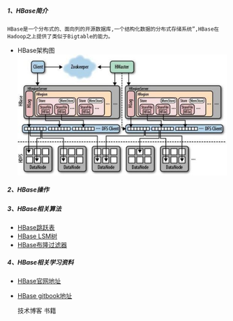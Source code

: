 
##### 1、HBase简介
    HBase是一个分布式的、面向列的开源数据库,一个结构化数据的分布式存储系统”,HBase在Hadoop之上提供了类似于Bigtable的能力。


* HBase架构图
![HBase架构图](image/架构图.jpeg)

##### 2、HBase操作



##### 3、HBase相关算法
* [HBase跳跃表](src/main/scala/com/libin/doc/HBase算法/跳跃表.md)
* [HBase LSM树](src/main/scala/com/libin/doc/HBase算法/LSM树.md)
* [HBase布隆过滤器](src/main/scala/com/libin/doc/HBase算法/布隆过滤器.md)


##### 4、HBase相关学习资料
* [HBase官网地址](http://hbase.apache.org/)
* [HBase gitbook地址](http://hbase.apache.org/book.html)

    技术博客
    书籍
